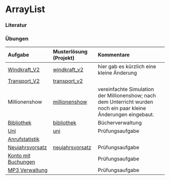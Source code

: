 # ArrayList #

### Literatur ###

### Übungen ###
| **Aufgabe** | **Musterlösung (Projekt)** | **Kommentare** |
|:------------|:----------------------------|:---------------|
| [Windkraft\_V2](http://pr-gse.googlecode.com/svn/wiki/uebungen/Aufgabe12_Windkraft_V2.doc) |  [windkraft\_v2](http://code.google.com/p/pr-gse/source/browse/#svn/trunk/uebungen/musterloesungen/src/windkraft_v2) | hier gab es kürzlich eine kleine Änderung |
| [Transport\_V2](uebung_arraylist_transport_v2.md) | [transport\_v2](http://code.google.com/p/pr-gse/source/browse/#svn/trunk/uebungen/musterloesungen/src/transport_v2) |  |
| Millionenshow | [millionenshow](http://code.google.com/p/pr-gse/source/browse/#svn/trunk/uebungen/musterloesungen/src/millionenshow) | vereinfachte Simulation der Millionenshow; nach dem Unterricht wurden noch ein paar kleine Änderungen eingebaut. |
| [Bibliothek](uebung_arraylist_bibliothek.md) | [bibliothek](http://code.google.com/p/pr-gse/source/browse/#svn/trunk/uebungen/musterloesungen/src/bibliothek) | Bücherverwaltung |
| [Uni](http://pr-gse.googlecode.com/svn/wiki/uebungen/plue03_Uni.doc) | [uni](http://code.google.com/p/pr-gse/source/browse/#svn/trunk/uebungen/musterloesungen/src/uni) | Prüfungsaufgabe |
| [Anrufstatistik](uebung_arraylist_anrufstatistik.md) |  |  |
| [Neujahrsvorsatz](uebungen_arraylist_neujahrsvorsatz.md) | [neujahrsvorsatz](http://code.google.com/p/pr-gse/source/browse/#svn/trunk/uebungen/musterloesungen/src/neujahrsvorsatz) | Prüfungsaufgabe |
| [Konto mit Buchungen](uebungen_arraylist_kontobuchungen.md) | <a href='Hidden comment:  [http://code.google.com/p/pr-gse/source/browse/#svn/trunk/uebungen/musterloesungen/src/kontobuchungen kontobuchungen] '></a> | Prüfungsaufgabe |
| [MP3 Verwaltung](uebungen_arraylist_playlist.md) | <a href='Hidden comment:  [http://code.google.com/p/pr-gse/source/browse/#svn/trunk/uebungen/musterloesungen/src/playlist playlist] '></a> | Prüfungsaufgabe |